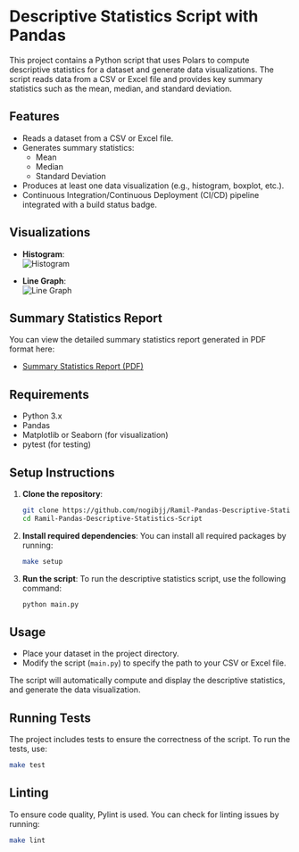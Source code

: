 # Descriptive Statistics Script with Pandas

This project contains a Python script that uses Polars to compute descriptive statistics for a dataset and generate data visualizations. The script reads data from a CSV or Excel file and provides key summary statistics such as the mean, median, and standard deviation.

## Features

- Reads a dataset from a CSV or Excel file.
- Generates summary statistics:
  - Mean
  - Median
  - Standard Deviation
- Produces at least one data visualization (e.g., histogram, boxplot, etc.).
- Continuous Integration/Continuous Deployment (CI/CD) pipeline integrated with a build status badge.

## Visualizations

- **Histogram**:  
  ![Histogram](https://github.com/nogibjj/Polars-Descriptive-Statistics-Script/blob/4daf327710fc9b849e142af95d1b94046d25c059/image/histogram.png)
  
- **Line Graph**:  
  ![Line Graph](https://github.com/nogibjj/Polars-Descriptive-Statistics-Script/blob/4daf327710fc9b849e142af95d1b94046d25c059/image/linegraph.png)




## Summary Statistics Report

You can view the detailed summary statistics report generated in PDF format here:
- [Summary Statistics Report (PDF)](https://github.com/nogibjj/Ramil-Pandas-Descriptive-Statistics-Script/blob/70640a6208f36e5eefc99eb1a5544ae82d2f1eb4/Summary-Statistics.pdf)


## Requirements

- Python 3.x
- Pandas
- Matplotlib or Seaborn (for visualization)
- pytest (for testing)

## Setup Instructions

1. **Clone the repository**:
    ```bash
    git clone https://github.com/nogibjj/Ramil-Pandas-Descriptive-Statistics-Script
    cd Ramil-Pandas-Descriptive-Statistics-Script
    ```

2. **Install required dependencies**:
    You can install all required packages by running:
    ```bash
    make setup
    ```

3. **Run the script**:
    To run the descriptive statistics script, use the following command:
    ```bash
    python main.py
    ```

## Usage

- Place your dataset in the project directory.
- Modify the script (`main.py`) to specify the path to your CSV or Excel file.
  
The script will automatically compute and display the descriptive statistics, and generate the data visualization.

## Running Tests

The project includes tests to ensure the correctness of the script. To run the tests, use:

```bash
make test
```

## Linting
To ensure code quality, Pylint is used. You can check for linting issues by running:

```bash
make lint
```

